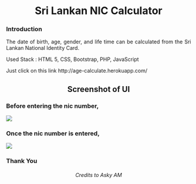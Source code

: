 <h1 align="center">Sri Lankan NIC Calculator</h1>

### Introduction

<p align="justify">The date of birth, age, gender, and life time can be calculated from the Sri Lankan National Identity Card.</p>

<p align="justify">Used Stack : HTML 5, CSS, Bootstrap, PHP, JavaScript</p>

<p>Just click on this link http://age-calculate.herokuapp.com/ </p>

<h2 align="center">Screenshot of UI</h2>

<h3>Before entering the nic number,</h3>
<img src="https://user-images.githubusercontent.com/89337309/196253439-22330dd4-8abc-47f6-80b3-d8a79fd45e68.png">

<h3>Once the nic number is entered,</h3>
<img src="https://user-images.githubusercontent.com/89337309/196253692-7c85cecf-affa-458a-9ae2-d12104d8456e.png">

<h3>Thank You</h3>

<h6 align="center">Credits to Asky AM</h6>
